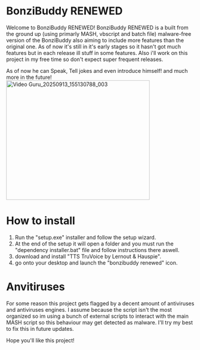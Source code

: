 # BonziBuddy RENEWED
Welcome to BonziBuddy RENEWED! BonziBuddy RENEWED is a built from the ground up (using primarly MASH, vbscript and batch file) malware-free version of the BonziBuddy also aiming to include more features than the original one. As of now it's still in it's early stages so it hasn't got much features but in each release ill stuff in some features. Also i'll work on this project in my free time so don't expect super frequent releases.

As of now he can Speak, Tell jokes and even introduce himself! and much more in the future!
<img width="384" height="320" alt="Video Guru_20250913_155130788_003" src="https://github.com/user-attachments/assets/7c8ae77f-52c5-49f2-bf54-b23cda3ff714" />

# How to install

1. Run the "setup.exe" installer and follow the setup wizard.
2. At the end of the setup it will open a folder and you must run the "dependency installer.bat" file and follow instructions there aswell.
3. download and install "TTS TruVoice by Lernout & Hauspie".
4. go onto your desktop and launch the "bonzibuddy renewed" icon.

# Anvitiruses

For some reason this project gets flagged by a decent amount of antiviruses and antiviruses engines. I assume because the script isn't the most organized so im using a bunch of external scripts to interact with the main MASH script so this behaviour may get detected as malware. I'll try my best to fix this in future updates.

Hope you'll like this project!
